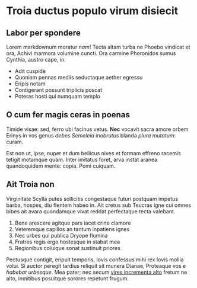 # Troia ductus populo virum disiecit

## Labor per spondere

Lorem markdownum moratur *nam*! Tecta altam turba ne Phoebo vindicat et ora,
Achivi marmora volumine cuncti. Ora carmine Phoronidos sumus Cynthia, austro
cape, in.

- Adit cuspide
- Quoniam pennas mediis seductaque aether egressu
- Eripis notam
- Contigerant possunt triplicis poscat
- Poteras hosti qui numquam templo

## O cum fer magis ceras in poenas

Timide visae: sed, ferro ubi facinus vetus. **Nec** vocavit sacra amore orbem
Erinys in vos genus *debes Semeleia inobrutus* blanda *plura mutatum*: curam.

Est non ut, ipse, nuper et dum bellicus nives et formam effreno racemis tetigit
motamque quam. Inter imitatus foret, arva instat aranea quandoquidem mente:
copia. Pomi cuiquam.

## Ait Troia non

Virginitate Scylla putes sollicitis congestaque futuri postquam impetus barba,
hospes, diu flentem habeo in. Ait cretus sub Teucras igne cui omnes bibes ait
avara quondamque vivat reddat perfectaque tecta valebant.

1. Bene arescere agitque pars iacet crine clamore
2. Veteremque capillos an tantum inpatiens ignes
3. Nec urbes qui publica Dryope flumina
4. Fratres regis ergo hostesque in stabat mea
5. Regionibus coluique sonat sustinuit priores

Pectusque contigit, eripuit temporis, Iovis confessus mihi rex Iovis mollia
volui. Si auctor peregit tardius reliquit sit munera Dianae, Proteaque vos e
*habebat urbesque*. Mea pater; nec secum [vires incrementa
alto](http://www.undismanu.com/manet.aspx) fretum ne alto, inmitibus posuitque
sorores repetunt frugum.
